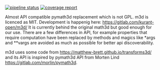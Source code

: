 

[![pipeline status](https://gitlab.com/kurant/m3d/badges/master/pipeline.svg)](https://gitlab.com/kurant/m3d/commits/master)
[![coverage report](https://gitlab.com/kurant/m3d/badges/master/coverage.svg)](https://gitlab.com/kurant/m3d/commits/master)

Almost API compatible pymath3d replacement which is not GPL. m3d is licenced as MIT. Development is happenig here: https://gitlab.com/kurant-open/m3d/
It is currently behind the original math3d but good enough for our use. There are a few differences in API, for example properties that require computation have been replaced by methods and magics like *args and **vargs are avoided as much as possible for better api discoverability.

m3d uses some code from https://matthew-brett.github.io/transforms3d/ and its API is inspired by pymath3d API from Morten Lind https://gitlab.com/morlin/pymath3d.


